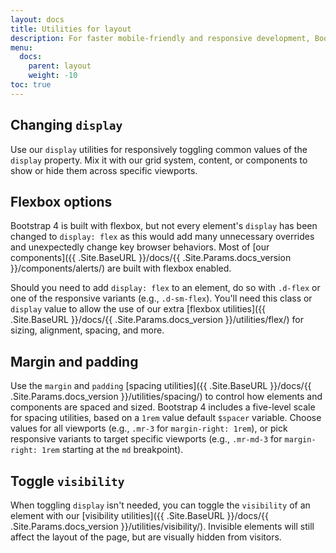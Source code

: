 ```yaml
---
layout: docs
title: Utilities for layout
description: For faster mobile-friendly and responsive development, Bootstrap includes dozens of utility classes for showing, hiding, aligning, and spacing content.
menu:
  docs:
    parent: layout
    weight: -10
toc: true
---
```


## Changing `display`

Use our `display` utilities for responsively toggling common values of the `display` property. Mix it with our grid system, content, or components to show or hide them across specific viewports.

## Flexbox options

Bootstrap 4 is built with flexbox, but not every element's `display` has been changed to `display: flex` as this would add many unnecessary overrides and unexpectedly change key browser behaviors. Most of [our components]({{ .Site.BaseURL }}/docs/{{ .Site.Params.docs_version }}/components/alerts/) are built with flexbox enabled.

Should you need to add `display: flex` to an element, do so with `.d-flex` or one of the responsive variants (e.g., `.d-sm-flex`). You'll need this class or `display` value to allow the use of our extra [flexbox utilities]({{ .Site.BaseURL }}/docs/{{ .Site.Params.docs_version }}/utilities/flex/) for sizing, alignment, spacing, and more.

## Margin and padding

Use the `margin` and `padding` [spacing utilities]({{ .Site.BaseURL }}/docs/{{ .Site.Params.docs_version }}/utilities/spacing/) to control how elements and components are spaced and sized. Bootstrap 4 includes a five-level scale for spacing utilities, based on a `1rem` value default `$spacer` variable. Choose values for all viewports (e.g., `.mr-3` for `margin-right: 1rem`), or pick responsive variants to target specific viewports (e.g., `.mr-md-3` for `margin-right: 1rem` starting at the `md` breakpoint).

## Toggle `visibility`

When toggling `display` isn't needed, you can toggle the `visibility` of an element with our [visibility utilities]({{ .Site.BaseURL }}/docs/{{ .Site.Params.docs_version }}/utilities/visibility/). Invisible elements will still affect the layout of the page, but are visually hidden from visitors.
